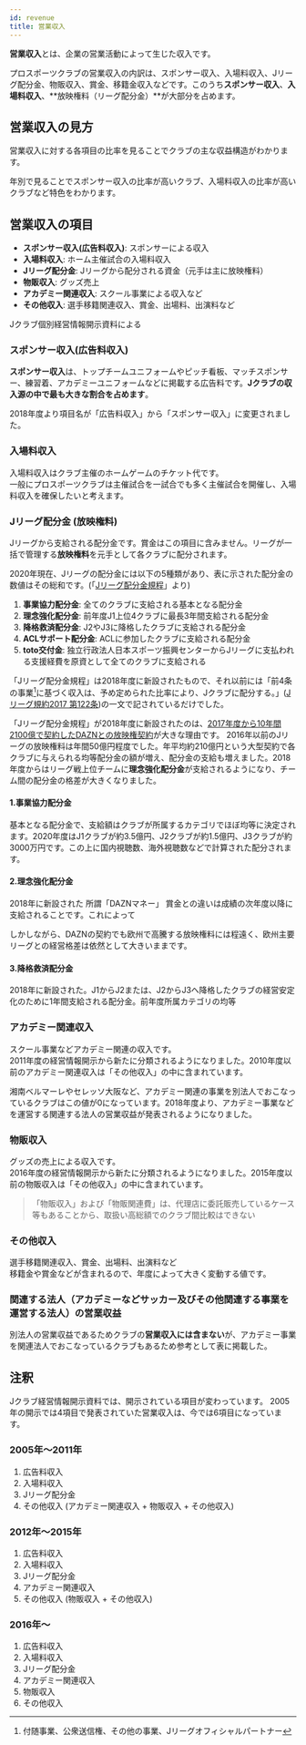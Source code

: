```yaml
---
id: revenue
title: 営業収入
---
```


**営業収入**とは、企業の営業活動によって生じた収入です。

プロスポーツクラブの営業収入の内訳は、スポンサー収入、入場料収入、Jリーグ配分金、物販収入、賞金、移籍金収入などです。このうち**スポンサー収入**、**入場料収入**、**放映権料（リーグ配分金）**が大部分を占めます。

## 営業収入の見方

営業収入に対する各項目の比率を見ることでクラブの主な収益構造がわかります。

年別で見ることでスポンサー収入の比率が高いクラブ、入場料収入の比率が高いクラブなど特色をわかります。

## 営業収入の項目

- **スポンサー収入(広告料収入)**: スポンサーによる収入
- **入場料収入**: ホーム主催試合の入場料収入
- **Jリーグ配分金**: Jリーグから配分される資金（元手は主に放映権料）
- **物販収入**: グッズ売上
- **アカデミー関連収入**: スクール事業による収入など
- **その他収入**: 選手移籍関連収入、賞金、出場料、出演料など

Jクラブ個別経営情報開示資料による

### スポンサー収入(広告料収入)

**スポンサー収入**は、トップチームユニフォームやピッチ看板、マッチスポンサー、練習着、アカデミーユニフォームなどに掲載する広告料です。**Jクラブの収入源の中で最も大きな割合を占めます**。

2018年度より項目名が「広告料収入」から「スポンサー収入」に変更されました。

### 入場料収入

入場料収入はクラブ主催のホームゲームのチケット代です。  
一般にプロスポーツクラブは主催試合を一試合でも多く主催試合を開催し、入場料収入を確保したいと考えます。

### Jリーグ配分金 (放映権料)

Jリーグから支給される配分金です。賞金はこの項目に含みません。リーグが一括で管理する**放映権料**を元手として各クラブに配分されます。

2020年現在、Jリーグの配分金には以下の5種類があり、表に示された配分金の数値はその総和です。(「[Jリーグ配分金規程]」より)

1. **事業協力配分金**: 全てのクラブに支給される基本となる配分金
2. **理念強化配分金**: 前年度J1上位4クラブに最長3年間支給される配分金
3. **降格救済配分金**: J2やJ3に降格したクラブに支給される配分金
4. **ACLサポート配分金**: ACLに参加したクラブに支給される配分金
5. **toto交付金**: 独立行政法人日本スポーツ振興センターからJリーグに支払われる支援経費を原資として全てのクラブに支給される

「Jリーグ配分金規程」は2018年度に新設されたもので、それ以前には「前4条の事業[^1]に基づく収入は、予め定められた比率により、Jクラブに配分する。」([Jリーグ規約2017 第122条])の一文で記されているだけでした。

「Jリーグ配分金規程」が2018年度に新設されたのは、[2017年度から10年間2100億で契約したDAZNとの放映権契約][JリーグとDAZNが10年間の放映権契約を締結]が大きな理由です。
2016年以前のJリーグの放映権料は年間50億円程度でした。年平均約210億円という大型契約で各クラブに与えられる均等配分金の額が増え、配分金の支給も増えました。2018年度からはリーグ戦上位チームに**理念強化配分金**が支給されるようになり、チーム間の配分金の格差が大きくなりました。

#### 1.事業協力配分金

基本となる配分金で、支給額はクラブが所属するカテゴリでほぼ均等に決定されます。2020年度はJ1クラブが約3.5億円、J2クラブが約1.5億円、J3クラブが約3000万円です。この上に国内視聴数、海外視聴数などで計算された配分されます。

#### 2.理念強化配分金

2018年に新設された
所謂「DAZNマネー」
賞金との違いは成績の次年度以降に支給されることです。これによって

しかしながら、DAZNの契約でも欧州で高騰する放映権料には程遠く、欧州主要リーグとの経営格差は依然として大きいままです。

#### 3.降格救済配分金

2018年に新設された。J1からJ2または、J2からJ3へ降格したクラブの経営安定化のために1年間支給される配分金。前年度所属カテゴリの均等

### アカデミー関連収入

スクール事業などアカデミー関連の収入です。  
2011年度の経営情報開示から新たに分類されるようになりました。2010年度以前のアカデミー関連収入は「その他収入」の中に含まれています。

湘南ベルマーレやセレッソ大阪など、アカデミー関連の事業を別法人でおこなっているクラブはこの値が0になっています。2018年度より、アカデミー事業などを運営する関連する法人の営業収益が発表されるようになりました。

### 物販収入

グッズの売上による収入です。  
2016年度の経営情報開示から新たに分類されるようになりました。2015年度以前の物販収入は「その他収入」の中に含まれています。

>「物販収入」および「物販関連費」は、代理店に委託販売しているケース等もあることから、取扱い高総額でのクラブ間比較はできない

### その他収入

選手移籍関連収入、賞金、出場料、出演料など  
移籍金や賞金などが含まれるので、年度によって大きく変動する値です。

### 関連する法人（アカデミーなどサッカー及びその他関連する事業を運営する法人）の営業収益

別法人の営業収益であるためクラブの**営業収入には含まない**が、アカデミー事業を関連法人でおこなっているクラブもあるため参考として表に掲載した。

## 注釈

Jクラブ経営情報開示資料では、開示されている項目が変わっています。
2005年の開示では4項目で発表されていた営業収入は、今では6項目になっています。

### 2005年〜2011年

1. 広告料収入
2. 入場料収入
3. Jリーグ配分金
4. その他収入 (アカデミー関連収入 + 物販収入 + その他収入)

### 2012年〜2015年

1. 広告料収入
2. 入場料収入
3. Jリーグ配分金
4. アカデミー関連収入
5. その他収入 (物販収入 + その他収入)

### 2016年〜

1. 広告料収入
2. 入場料収入
3. Jリーグ配分金
4. アカデミー関連収入
5. 物販収入
6. その他収入

<!--2016年7月20日(水) 10:30 JリーグとDAZNが10年間の放映権契約を締結 -->
[JリーグとDAZNが10年間の放映権契約を締結]: https://www.jleague.jp/news/article/6462/

[Jリーグオフィシャルパートナー]: https://www.jleague.jp/corporate/partner.html
[Jリーグ配分金規程]: https://www.jleague.jp/docs/aboutj/regulation/2020/14.pdf "Jリーグ配分金規程"
[Jリーグ規約2017 第122条]: https://www.jleague.jp/docs/aboutj/regulation/2017_regulation.pdf#page=82 "Jリーグ規約2017"

[^1]: 付随事業、公衆送信権、その他の事業、Jリーグオフィシャルパートナー
